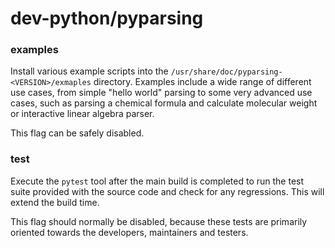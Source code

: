# dev-python/pyparsing

### examples
Install various example scripts into the `/usr/share/doc/pyparsing-<VERSION>/exmaples` directory. Examples include a wide range of different use cases, from simple "hello world" parsing to some very advanced use cases, such as parsing a chemical formula and calculate molecular weight or interactive linear algebra parser.

This flag can be safely disabled.

### test
Execute the `pytest` tool after the main build is completed to run the test suite provided with the source code and check for any regressions. This will extend the build time.

This flag should normally be disabled, because these tests are primarily oriented towards the developers, maintainers and testers.
